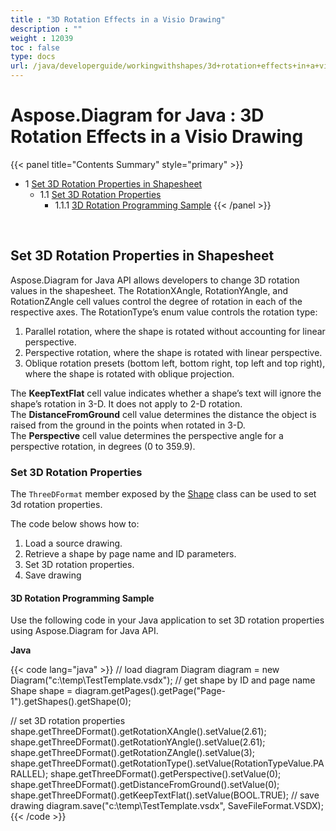 ```yaml
---
title : "3D Rotation Effects in a Visio Drawing" 
description : "" 
weight : 12039 
toc : false
type: docs
url: /java/developerguide/workingwithshapes/3d+rotation+effects+in+a+visio+drawing/
---
```


# Aspose.Diagram for Java : 3D Rotation Effects in a Visio Drawing


{{< panel title="Contents Summary" style="primary" >}}
*   1 [Set 3D Rotation Properties in Shapesheet](#set-3d-rotation-properties-in-shapesheet)
    *   1.1 [Set 3D Rotation Properties](#set-3d-rotation-properties)
        *   1.1.1 [3D Rotation Programming Sample](#3d-rotation-programming-sample)
{{< /panel >}}
 

 

## Set 3D Rotation Properties in Shapesheet

Aspose.Diagram for Java API allows developers to change 3D rotation values in the shapesheet. The RotationXAngle, RotationYAngle, and RotationZAngle cell values control the degree of rotation in each of the respective axes. The RotationType’s enum value controls the rotation type:

1.  Parallel rotation, where the shape is rotated without accounting for linear perspective.
2.  Perspective rotation, where the shape is rotated with linear perspective.
3.  Oblique rotation presets (bottom left, bottom right, top left and top right), where the shape is rotated with oblique projection.

The **KeepTextFlat** cell value indicates whether a shape’s text will ignore the shape’s rotation in 3-D. It does not apply to 2-D rotation. The **DistanceFromGround** cell value determines the distance the object is raised from the ground in the points when rotated in 3-D. The **Perspective** cell value determines the perspective angle for a perspective rotation, in degrees (0 to 359.9).

### Set 3D Rotation Properties

The `ThreeDFormat` member exposed by the [Shape](https://apireference.aspose.com/java/diagram/com.aspose.diagram/Shape) class can be used to set 3d rotation properties.

The code below shows how to:

1.  Load a source drawing.
2.  Retrieve a shape by page name and ID parameters.
3.  Set 3D rotation properties.
4.  Save drawing 

#### 3D Rotation Programming Sample

Use the following code in your Java application to set 3D rotation properties using Aspose.Diagram for Java API.

**Java**

{{< code lang="java" >}}
// load diagram
Diagram diagram = new Diagram("c:\\temp\\TestTemplate.vsdx");
// get shape by ID and page name
Shape shape = diagram.getPages().getPage("Page-1").getShapes().getShape(0);
       
// set 3D rotation properties
shape.getThreeDFormat().getRotationXAngle().setValue(2.61);
shape.getThreeDFormat().getRotationYAngle().setValue(2.61);
shape.getThreeDFormat().getRotationZAngle().setValue(3);
shape.getThreeDFormat().getRotationType().setValue(RotationTypeValue.PARALLEL);
shape.getThreeDFormat().getPerspective().setValue(0);
shape.getThreeDFormat().getDistanceFromGround().setValue(0);
shape.getThreeDFormat().getKeepTextFlat().setValue(BOOL.TRUE);
// save drawing
diagram.save("c:\\temp\\TestTemplate.vsdx", SaveFileFormat.VSDX);
{{< /code >}}

